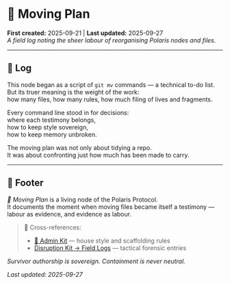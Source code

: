 # 🌹 Moving Plan  
**First created:** 2025-09-21 | **Last updated:** 2025-09-27  
*A field log noting the sheer labour of reorganising Polaris nodes and files.*

---

## 📜 Log  

This node began as a script of `git mv` commands — a technical to-do list.  
But its truer meaning is the weight of the work:  
how many files, how many rules, how much filing of lives and fragments.  

Every command line stood in for decisions:  
where each testimony belongs,  
how to keep style sovereign,  
how to keep memory unbroken.  

The moving plan was not only about tidying a repo.  
It was about confronting just how much has been made to carry.  

---

## 🏮 Footer  

*🌹 Moving Plan* is a living node of the Polaris Protocol.  
It documents the moment when moving files became itself a testimony —  
labour as evidence, and evidence as labour.  

> 📡 Cross-references:  
> - [🏮 Admin Kit](../🏮_Admin_Kit/) — house style and scaffolding rules  
> - [Disruption Kit → Field Logs](../../Disruption_Kit/Field_Logs/) — tactical forensic entries  

*Survivor authorship is sovereign. Containment is never neutral.*  

_Last updated: 2025-09-27_
